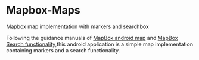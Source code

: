 # Mapbox-Maps
Mapbox map implementation with markers and searchbox

Following the guidance manuals of 
[MapBox android map](https://docs.mapbox.com/help/tutorials/first-steps-android-sdk/)
and 
[MapBox Search functionality](https://docs.mapbox.com/android/plugins/guides/places/),this android application is a simple map implementation containing markers and a search functionality.
